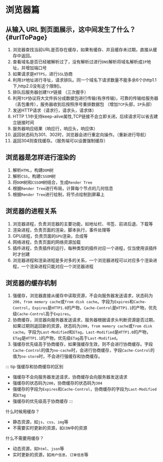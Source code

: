 # 浏览器篇

## 从输入 URL 到页面展示，这中间发生了什么？ {#urlToPage}

1. 浏览器查找当前URL是否存在缓存，如果有缓存、并且缓存未过期，直接从缓存中返回。
2. 查看域名是否已经被解析过了，没有解析过进行`DNS`解析将域名解析成`IP`地址，并增加端口号
3. 如果请求是`HTTPS`，进行`SSL`协商
4. 利用`IP`地址进行寻址，请求排队。同一个域名下请求数量不能多余6个(http1.1下,http2.0没有这个限制)。
5. 排队后服务器创建`TCP`链接 （三次握手）
6. 利用`TCP`协议将大文件拆分成数据包进行传输(有序传输)，可靠的传输给服务器（丢包重传），服务器收到后按照序号重排数据包 （增加`TCP`头部，`IP`头部）
7. 发送HTTP请求（请求行，请求头，请求体）
8. HTTP 1.1中支持keep-alive属性,TCP链接不会立即关闭，后续请求可以省去建立链接时间
9. 服务器响应结果（响应行，响应头，响应体）
10. 返回状态码为301、302时，浏览器会进行重定向操作。（重新进行导航）
11. 返回304则查找缓存。（服务端可以设置强制缓存）

## 浏览器是怎样进行渲染的

1. 解析`HTML`，构建`DOM`树
2. 解析`CSS`，构建`CSSOM`树
3. 将`DOM`树和`CSSOM`树结合，生成`Render Tree`
4. 根据`Render Tree`进行布局，计算每个节点的几何信息
5. 根据`Render Tree`进行绘制，将节点绘制到屏幕上

## 浏览器的进程关系

1. 浏览器进程，负责浏览器的主要功能，如地址栏、书签、前进后退、下载等
2. 渲染进程，负责页面的渲染，脚本执行，事件处理等
3. GPU进程，负责页面的`GPU`渲染，合成等
4. 网络进程，负责页面的网络资源加载
5. 插件进程，负责插件的运行，每种类型的插件对应一个进程，仅当使用该插件时才创建
6. 浏览器进程和渲染进程是多对多的关系，一个浏览器进程可以对应多个渲染进程，一个渲染进程只能对应一个浏览器进程

## 浏览器的缓存机制

1. 强缓存，浏览器直接从缓存中读取资源，不会向服务器发送请求，状态码为`200`，`from memory cache`或`from disk cache`。字段为`Expires`和`Cache-Control`，`Expires`是`HTTP1.0`的产物，`Cache-Control`是`HTTP1.1`的产物，优先级`Cache-Control`高于`Expires`。
2. 协商缓存，浏览器向服务器发送请求，服务器根据请求头判断资源是否过期，如果过期则返回新的资源，状态码为`200`，`from memory cache`或`from disk cache`。字段为`Last-Modified`和`ETag`，`Last-Modified`是`HTTP1.0`的产物，`ETag`是`HTTP1.1`的产物，优先级`ETag`高于`Last-Modified`。
3. 强缓存优先级高于协商缓存，如果强缓存生效，则不会进行协商缓存。字段`Cache-Control`的值为`no-cache`时，会进行协商缓存，字段`Cache-Control`的值为`no-store`时，不会进行强缓存和协商缓存。

::: tip 强缓存和协商缓存的区别

- 强缓存不会向服务器发送请求，协商缓存会向服务器发送请求
- 强缓存的状态码为`200`，协商缓存的状态码为`304`
- 强缓存的字段为`Expires`和`Cache-Control`，协商缓存的字段为`Last-Modified`和`ETag`
- 强缓存的优先级高于协商缓存
:::

什么时候用缓存？

- 静态资源，如`js`、`css`、`img`等
- 不需要实时更新的资源，如`CDN`中的资源

什么不需要用缓存？

- 动态资源，如`html`、`json`等
- 实时更新的资源，如`用户信息`、`订单信息`等


